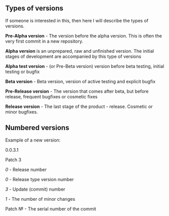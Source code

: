## Types of versions
If someone is interested in this, then here I will describe the types of versions.

**Pre-Alpha version** - The version before the alpha version. This is often the very first commit in a new repository.

**Alpha version** is an unprepared, raw and unfinished version. The initial stages of development are accompanied by this type of versions

**Alpha test version** - (or Pre-Beta version) version before beta testing, initial testing or bugfix

**Beta version** - Beta version, version of active testing and explicit bugfix

**Pre-Release version** - The version that comes after beta, but before release, frequent bugfixes or cosmetic fixes

**Release version** - The last stage of the product - release. Cosmetic or minor bugfixes.


## Numbered versions
Example of a new version:

0.0.3.1

Patch 3

*_0_* - Release number

*_0_* - Release type version number

*_3_* - Update (commit) number

*_1_* - The number of minor changes

Patch № - The serial number of the commit
